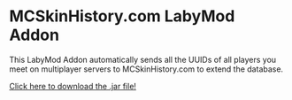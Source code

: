 # MCSkinHistory.com LabyMod Addon
This LabyMod Addon automatically sends all the UUIDs of all players you meet on multiplayer servers to MCSkinHistory.com to extend the database.

[Click here to download the .jar file!](https://mcskinhistory.com/labyaddon.jar)